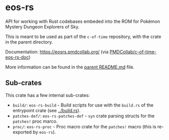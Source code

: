 # eos-rs

API for working with Rust codebases embeded into the
ROM for Pokémon Mystery Dungeon Explorers of Sky.

This is meant to be used as part of the `c-of-time` repository, with the crate in the parent directory.

Documentation: https://eosrs.pmdcollab.org/ (via [PMDCollab/c-of-time-eos-rs-doc](https://github.com/PMDCollab/c-of-time-eos-rs-doc))

More information can be found in the [parent README.md](https://github.com/tech-ticks/c-of-time/tree/main/rust) file.

## Sub-crates
This crate has a few internal sub-crates:

- `build/`: `eos-rs-build` - Build scripts for use with the `build.rs` of the entrypoint crate (see [../build.rs](https://github.com/tech-ticks/c-of-time/blob/main/rust/build.rs)).
- `patches-def/`: `eos-rs-patches-def` - `syn` crate parsing structs for the `patches!` proc marco.
- `proc/`: `eos-rs-proc` - Proc macro crate for the `patches!` macro (this is re-exported by `eos-rs`).
